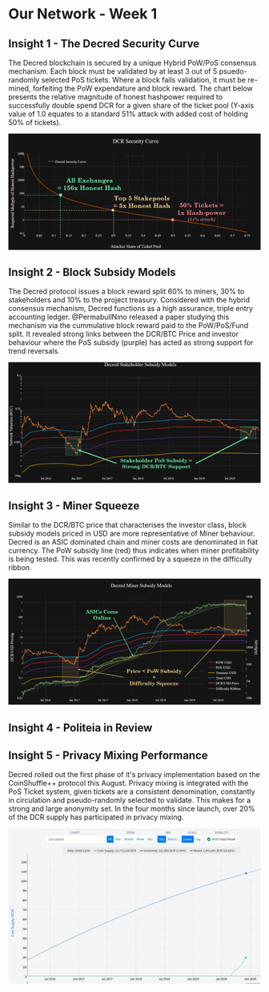 # Our Network - Week 1

## Insight 1 - The Decred Security Curve
The Decred blockchain is secured by a unique Hybrid PoW/PoS consensus mechanism. Each block must be validated by at least 3 out of 5 psuedo-randomly selected PoS tickets. Where a block fails validation, it must be re-mined, forfeiting the PoW expendature and block reward. The chart below presents the relative magnitude of honest hashpower required to successfully double spend DCR for a given share of the ticket pool (Y-axis value of 1.0 equates to a standard 51% attack with added cost of holding 50% of tickets).

![insight_1.png](images/insight_1.png)

## Insight 2 - Block Subsidy Models
The Decred protocol issues a block reward split 60% to miners, 30% to stakeholders and 10% to the project treasury. Considered with the hybrid consensus mechanism, Decred functions as a high assurance, triple entry accounting ledger. @PermabullNino released a paper studying this mechanism via the cummulative block reward paid to the PoW/PoS/Fund split. It revealed strong links between the DCR/BTC Price and investor behaviour where the PoS subsidy (purple) has acted as strong support for trend reversals.

![insight_2.png](images/insight_2.png)

## Insight 3 - Miner Squeeze
Similar to the DCR/BTC price that characterises the investor class, block subsidy models priced in USD are more representative of Miner behaviour. Decred is an ASIC dominated chain and miner costs are denominated in fiat currency. The PoW subsidy line (red) thus indicates when miner profitability is being tested. This was recently confirmed by a squeeze in the difficulty ribbon.

![insight_3.png](images/insight_3.png)


## Insight 4 - Politeia in Review





## Insight 5 - Privacy Mixing Performance
Decred rolled out the first phase of it's privacy implementation based on the CoinShuffle++ protocol this August. Privacy mixing is integrated with the PoS Ticket system, given tickets are a consistent denomination, constantly in circulation and pseudo-randomly selected to validate. This makes for a strong and large anonymity set. In the four months since launch, over 20% of the DCR supply has participated in privacy mixing.

![insight_5.png](images/insight_5.jpg)
